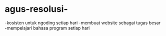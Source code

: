 # agus-resolusi-
-kosisten untuk ngoding setiap hari
-membuat website sebagai tugas besar
-mempelajari bahasa program setiap hari
